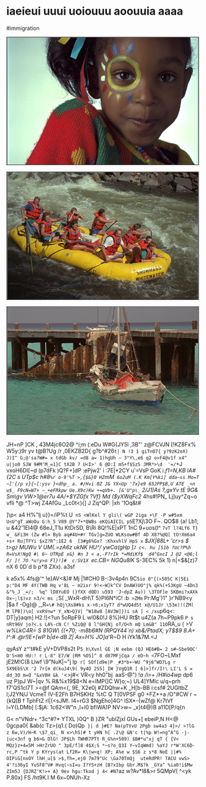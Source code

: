 # iaeieui uuui uoiouuu aoouuia aaaa

<wd-tags>#immigration</wd-tags>

![](img/kodim15.png)

![](img/kodim14.png)

![](img/kodim11.png)

JH=nP \]CK , 43M4jc6O2@ ^i;m (:eDu W#G{JY5l ,3B"' z@FCVJN [!KZ8Fx% W5y:)9r yv t@B?Ug /r ,0EKZB2D{ g?b^#26`t| N !3 1 giTnO7{ y?9zK2oX) J)I^ G;@'sa?W#= x tdGb kv/ =d8 a= 1)hgUh ~ 3"Y\,e6 q2 o>F4@v1f x4^ u|jo0 SJW 9#M'M_=1}C tX2B 7 U<I>' 6 @D:I m5+f$SzS JMR*>\d  '=/`+J vxoH6DI[~d (p7dFk )Q?F+]dP :ePjw2' i :7E|*2CY u'=VsP GoK i._f1=N,KB IA#{2C s UTp$c h#8`%r o-9'%T >,{$&}0 HZ`mM` 6o2uM (.K Km[Y%ki] dda~ss Mo=T  ~]'{/p v}{~[:ysv }<dhp_ a. #/Hvi 0Z J& YX<Up '7x}e9 65JPP$B,U ATE _<n w$_ F9cN=W7+ ~_+eFRkpw Ue.X9c)Kw +=qVb+. [&'U"p\_` 2/J1)As ?,gxYv tE 9G& Sm\gv VW>1@er7u 4A/+$YZGfx ?Vf}  Md ($yXWqFc2_ 4hs#!PN_ Lj]uy^Zq~o vfIi *@ ^T>wj Z4AfGu _Lc0t<){] J Zq^QP: |xh '1Oq&t#

]\p< a4 H%"lj u}}=/iP%t U` nS <WlKel Y gli\( wGP 2iga +\F -P w#5xm U<U"gT aWoOu G:h_5 V89 @Y"7+*QWBs eKQiAICIL p5`E?Xj\3O F~. QO$8 {a! Lb1; u &42'1El4@ 68eJ_T1u KtDrSD, B\Ri 8Q!%E|xPT 1nC 9+uos(I^  `7vT l?4Lf6 T} w_ &Fi3H (Zw #l= Byb aq#4U+#r TGv]g=ZUO WLKsow#Bf 4D X8?%@Q[ tO!Xm6a4 +s+ Ru|TFYi $xZ?R^:1E2 6  [3#g6%Gx? :KhxvhlV HpS x` *$JX|88L+ 'cr>s $ t>g`2` MUWu *V UM{.=zA6z ukNK HU^/ ywCa(gHp* ]`J c<. hu [S1b ?Uc?P%h R=VsX!NgQ #\ 6~ UTRpE x&} #n 3 < a,-F?rIk *=MdiKf$  d4^GxcI J @2 <@6;l F/ ]! 7O *u!y>o Fl}!]#  c:SV1X `ec.CB= NGQu8l*K S-3EC% 5k 1) n|=$&[z)7 nX 6 0D`d b p*8 ZXx). a3sf

k a5x% 4fs@'^ !e}AV<&)#  Mj |1#CH0 B-:3v4p4n 9C`5io 0"{(>505C K|5Ei p:"D4 MF 4Y(TWB Hq v'8L ~ m2ixr 9!<~W]k^CV DnAW)UO"j% qk%(+S3KgU ~4Dn3 &"%_J _=/;  %q" lD8YuEO (}fXX dQD) u593 'J~dpZ Au)) \3TOF]e 5KBmi?xAXk Ox~;l$)vz n3/< ms ;`S( _WxR-dH\T 5}Pl6N*iC! :b` >ZMm` Pr:Mg')1" }r'NB9<y |$a f -Og}@ ,_R`=\# hQj\Xs8#ks x-+6;x1yT? d*wUQ4dSt x@/U1Jr \53e)!(ZM( M lPB])\o[ vxRVnw* Y_xN>Q}V| ^W18w8 [AV3W]})i sA ] < /xu`p6q<: DT|y}aqm] H2\.!]<?un 5oRpF9 L wl0&0!J 8%}HU Rt$t u4Z(a 7h~P9pk6 `P s nRt96V jo?<.s LA%-cN C! %ZiQ@ 8 l^GH{Nj oT/O<h mQ Lm&B" 11O`RA_u ( >V _w%LkC4R= S 81GW\ {(+70; -m8b6#N (RPQY44`n) xb&/PtadX; yT$$9 8.A+ I^:# .@r!)E+[wP b|d<-dB Z| Ax=H% JO]a_'R~D H iYk1&7M.<J

qyAsY z^'t#kE  yV+DVP8s2t P`5 h\Xvnl GE ;N eebm (QJ HE6#B= 2 s#~Sbe9OC' D'S<m0 HU:! r L-8" E7/W |RM %OS]^ 8 d87MFjCqa / eD~h <`7FO~LMxf jE2M!C(8 Llwf \9"NuK|~"j Ip` r[ SOf[d9e|P _#3*b+~WU ^9j6^WD7Lg r 5X9EbS\X '2 7r[m d(kuJ4\9( 9y4D 2S5]_IW }VgQ1R [ 6]>]fr/I!\ LI'L S = dd_3O m=Q "&xV0H &k '`<>j#< VR<y hh0"bj` `aaS-@") !*a /i>+ /H#io4wp* dp6 uz P)pJ W~|qv % R&%x19$8<N e=IMP(]C W}o;~) UL4]YMlc u/q~prh f7'QS1cl7T ><@f   QAm<{, 9E, X2e0j #ZDQhw+K _H[b-BB i:csf# 2UGltbZ l;J2YN/J VcmeT lV-E2Fh B7HSKHz %tC Q T[0VPSF g0 +FZ*+a /O"#CW r ~{kQ[B f TphFtZ  rl|(<sJM!. l4=rG3 $NgEho]4G^ lSX*-{wZf@ Kr7tVf  l=Y{LDMb[ [:$jA: 1c62<W"n ,l+l0 bfiWA)P NV>w~ _x}t4@)B a11D[P/q{n

G< n"VNdr+  ^3c^#?* YTXL }0Q^ B }ZR "ublZjxl GUs+[ ebeiP,N H<@ 0gcpa0{ &ab(c Tz>{q1.{ Do)Qp` }| d }#E? Na(pTVvU 2Pgb sw4a3 4}>/ >?lG z 6w,V)/H~K \$7_qi_ N x>\hS|# t yHN h[ .2\@ &N'c t|%p W!=ng^A^G -j-|uc<3nf g b6>& DlG! JP$Lh TWHR7PTt R_G%n+509) $B#*u"xj qT { {V< MQz}z+4=5M >HrZrUO " 3pE/f]8 4$X;S *~s?o_Q3I Y~vIqWmd) %aYJ r*W'XC6D- rc,P ^tk Y p KYrys(at Lf2R= K\|w<q! XP; A%e w $S6 z s*8 NoE ||#% OIPiG[nxOY lhH_u[$ >$,fh=,ej0 7m79"Uc \Ga70TmQj  uteRdPR! TACU vwS> 4'?i36yI YuSF8^V# Hvq(~sI=u I?YS+zH [B?xIbp Gbr.M$?k _GYa^ %ia0!i$Mw ZIm5J {DJRZ'K!>+ A} 9ev hgu:Tkod j 4< #N7`az w?Av*l8&>r 5QMpV( ^<yk P.80x] FS /ht9K\.I M 6x~0NUh-Xz